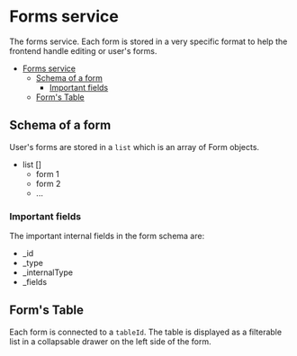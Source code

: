 # Forms service
The forms service. Each form is stored in a very specific format to help the frontend handle editing or user's forms.

<!-- TOC -->
* [Forms service](#forms-service)
  * [Schema of a form](#schema-of-a-form)
    * [Important fields](#important-fields)
  * [Form's Table](#forms-table)
<!-- TOC -->

## Schema of a form
User's forms are stored in a `list` which is an array of Form objects.

- list []
  - form 1
  - form 2 
  - ...

### Important fields
The important internal fields in the form schema are:

- _id
- _type
- _internalType
- _fields


## Form's Table
Each form is connected to a `tableId`. The table is displayed as a filterable list in a collapsable drawer on the left side of the form.
